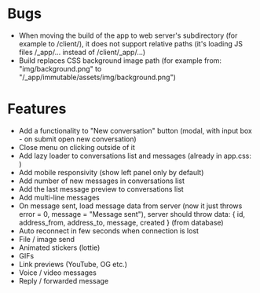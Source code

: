 # Bugs

- When moving the build of the app to web server's subdirectory (for example to /client/), it does not support relative paths (it's loading JS files /_app/... instead of /client/_app/...)
- Build replaces CSS background image path (for example from: "img/background.png" to "/_app/immutable/assets/img/background.png")

# Features

- Add a functionality to "New conversation" button (modal, with input box - on submit open new conversation)
- Close menu on clicking outside of it
- Add lazy loader to conversations list and messages (already in app.css: <div class="loader"></div>)
- Add mobile responsivity (show left panel only by default)
- Add number of new messages in conversations list
- Add the last message preview to conversations list
- Add multi-line messages
- On message sent, load message data from server (now it just throws error = 0, message = "Message sent"), server should throw data: { id, address_from, address_to, message, created } (from database)
- Auto reconnect in few seconds when connection is lost
- File / image send
- Animated stickers (lottie)
- GIFs
- Link previews (YouTube, OG etc.)
- Voice / video messages
- Reply / forwarded message
